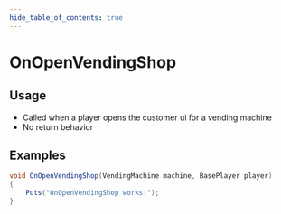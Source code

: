 ```yaml
---
hide_table_of_contents: true
---
```


# OnOpenVendingShop

## Usage

* Called when a player opens the customer ui for a vending machine
* No return behavior

## Examples

```csharp title=""
void OnOpenVendingShop(VendingMachine machine, BasePlayer player)
{
    Puts("OnOpenVendingShop works!");
}
```
